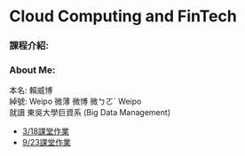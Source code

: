# Cloud Computing and FinTech
<h3>課程介紹:</h3>

<h3>About Me:</h3>

本名: 賴威博 <br>
綽號: Weipo 微薄 微博 微ㄅㄛˊ Weipo <br>
就讀 東吳大學巨資系 (Big Data Management) <br>

<ul>
	<li>
		<a href="homework/0318_HW.md">3/18課堂作業</a>
	</li>
	<li>
		<a href="homework/index.md">9/23課堂作業</a>
	</li>
</ul>  
